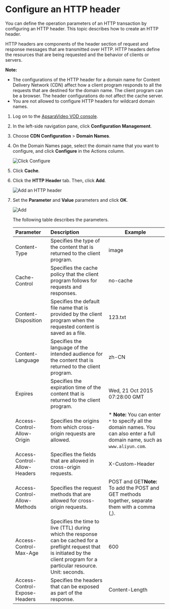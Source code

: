 # Configure an HTTP header

You can define the operation parameters of an HTTP transaction by configuring an HTTP header. This topic describes how to create an HTTP header.

HTTP headers are components of the header section of request and response messages that are transmitted over HTTP. HTTP headers define the resources that are being requested and the behavior of clients or servers.

**Note:**

-   The configurations of the HTTP header for a domain name for Content Delivery Network \(CDN\) affect how a client program responds to all the requests that are destined for the domain name. The client program can be a browser. The header configurations do not affect the cache server.
-   You are not allowed to configure HTTP headers for wildcard domain names.

1.  Log on to the [ApsaraVideo VOD console](https://vod.console.aliyun.com/).

2.  In the left-side navigation pane, click **Configuration Management**.

3.  Choose **CDN Configuration** \> **Domain Names**.

4.  On the Domain Names page, select the domain name that you want to configure, and click **Configure** in the Actions column.

    ![Click Configure](https://static-aliyun-doc.oss-accelerate.aliyuncs.com/assets/img/en-US/2585068061/p180549.png)

5.  Click **Cache**.

6.  Click the **HTTP Header** tab. Then, click **Add**.

    ![Add an HTTP header](https://static-aliyun-doc.oss-accelerate.aliyuncs.com/assets/img/en-US/6263888061/p181565.png)

7.  Set the **Parameter** and **Value** parameters and click **OK**.

    ![Add](https://static-aliyun-doc.oss-accelerate.aliyuncs.com/assets/img/en-US/6263888061/p181590.png)

    The following table describes the parameters.

    |Parameter|Description|Example|
    |:--------|:----------|-------|
    |Content-Type|Specifies the type of the content that is returned to the client program.|image|
    |Cache-Control|Specifies the cache policy that the client program follows for requests and responses.|no-cache|
    |Content-Disposition|Specifies the default file name that is provided by the client program when the requested content is saved as a file.|123.txt|
    |Content-Language|Specifies the language of the intended audience for the content that is returned to the client program.|zh-CN|
    |Expires|Specifies the expiration time of the content that is returned to the client program.|Wed, 21 Oct 2015 07:28:00 GMT|
    |Access-Control-Allow-Origin|Specifies the origins from which cross-origin requests are allowed.|\* **Note:** You can enter `*` to specify all the domain names. You can also enter a full domain name, such as `www.aliyun.com`. |
    |Access-Control-Allow-Headers|Specifies the fields that are allowed in cross-origin requests.|X-Custom-Header|
    |Access-Control-Allow-Methods|Specifies the request methods that are allowed for cross-origin requests.|POST and GET**Note:** To add the POST and GET methods together, separate them with a comma \(,\). |
    |Access-Control-Max-Age|Specifies the time to live \(TTL\) during which the response can be cached for a preflight request that is initiated by the client program for a particular resource. Unit: seconds.|600|
    |Access-Control-Expose-Headers|Specifies the headers that can be exposed as part of the response.|Content-Length|


